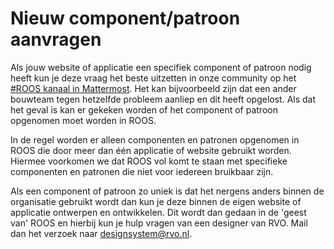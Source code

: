 # Nieuw component/patroon aanvragen

Als jouw website of applicatie een specifiek component of patroon nodig heeft kun je deze vraag het beste uitzetten in onze community op het [#ROOS kanaal in Mattermost](https://matter.dtnr.nl/signup_user_complete/?id=jpmrorwwefnqfn5oufsw4i6t8e&md=link&sbr=su). Het kan bijvoorbeeld zijn dat een ander bouwteam tegen hetzelfde probleem aanliep en dit heeft opgelost. Als dat het geval is kan er gekeken worden of het component of patroon opgenomen moet worden in ROOS.

In de regel worden er alleen componenten en patronen opgenomen in ROOS die door meer dan één applicatie of website gebruikt worden. Hiermee voorkomen we dat ROOS vol komt te staan met specifieke componenten en patronen die niet voor iedereen bruikbaar zijn.

Als een component of patroon zo uniek is dat het nergens anders binnen de organisatie gebruikt wordt dan kun je deze binnen de eigen website of applicatie ontwerpen en ontwikkelen. Dit wordt dan gedaan in de 'geest van' ROOS en hierbij kun je hulp vragen van een designer van RVO. Mail dan het verzoek naar [designsystem@rvo.nl](mailto:designsystem@rvo.nl).
